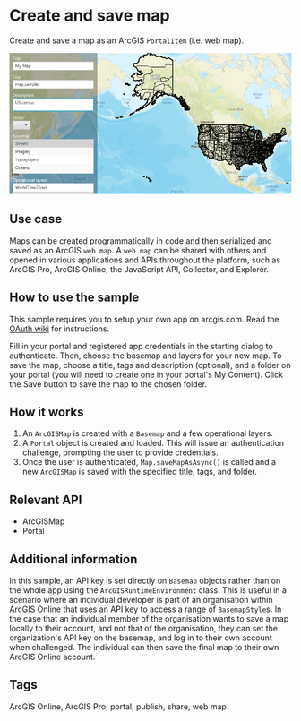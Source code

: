 # Create and save map

Create and save a map as an ArcGIS `PortalItem` (i.e. web map).

![Image of create and save map](CreateAndSaveMap.png)

## Use case

Maps can be created programmatically in code and then serialized and saved as an ArcGIS `web map`. A `web map` can be shared with others and opened in various applications and APIs throughout the platform, such as ArcGIS Pro, ArcGIS Online, the JavaScript API, Collector, and Explorer.

## How to use the sample

This sample requires you to setup your own app on arcgis.com. Read the [OAuth wiki](https://github.com/Esri/arcgis-runtime-samples-java/blob/master/OAuth.md) for instructions.

Fill in your portal and registered app credentials in the starting dialog to authenticate. Then, choose the basemap and layers for your new map. To save the map, choose a title, tags and description (optional), and a folder on your portal (you will need to create one in your portal's My Content). Click the Save button to save the map to the chosen folder.

## How it works

1. An `ArcGISMap` is created with a `Basemap` and a few operational layers.
2. A `Portal` object is created and loaded. This will issue an authentication challenge, prompting the user to provide credentials.
3. Once the user is authenticated, `Map.saveMapAsAsync()` is called and a new `ArcGISMap` is saved with the specified title, tags, and folder.

## Relevant API

* ArcGISMap
* Portal

## Additional information

In this sample, an API key is set directly on `Basemap` objects rather than on the whole app using the `ArcGISRuntimeEnvironment` class. This is useful in a scenario where an individual developer is part of an organisation within ArcGIS Online that uses an API key to access a range of `BasemapStyle`s. In the case that an individual member of the organisation wants to save a map locally to their account, and not that of the organisation, they can set the organization's API key on the basemap, and log in to their own account when challenged.  The individual can then save the final map to their own ArcGIS Online account.

## Tags

ArcGIS Online, ArcGIS Pro, portal, publish, share, web map
